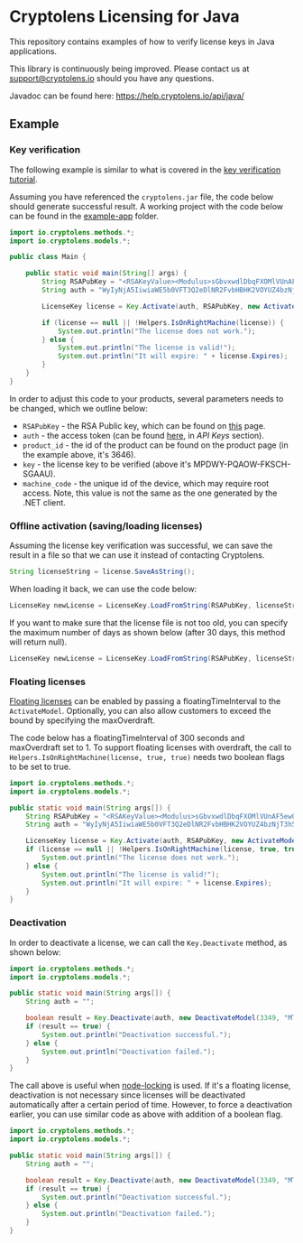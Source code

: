 # Cryptolens Licensing for Java

This repository contains examples of how to verify license keys in Java applications.

This library is continuously being improved. Please contact us at support@cryptolens.io should you have any questions.

Javadoc can be found here: https://help.cryptolens.io/api/java/

## Example

### Key verification
The following example is similar to what is covered in the [key verification tutorial](https://help.cryptolens.io/examples/key-verification).

Assuming you have referenced the `cryptolens.jar` file, the code below should generate successful result. A working project with the code below can be found in the [example-app](https://github.com/Cryptolens/cryptolens-java/tree/master/example-app) folder.

```java
import io.cryptolens.methods.*;
import io.cryptolens.models.*;

public class Main {

    public static void main(String[] args) {
        String RSAPubKey = "<RSAKeyValue><Modulus>sGbvxwdlDbqFXOMlVUnAF5ew0t0WpPW7rFpI5jHQOFkht/326dvh7t74RYeMpjy357NljouhpTLA3a6idnn4j6c3jmPWBkjZndGsPL4Bqm+fwE48nKpGPjkj4q/yzT4tHXBTyvaBjA8bVoCTnu+LiC4XEaLZRThGzIn5KQXKCigg6tQRy0GXE13XYFVz/x1mjFbT9/7dS8p85n8BuwlY5JvuBIQkKhuCNFfrUxBWyu87CFnXWjIupCD2VO/GbxaCvzrRjLZjAngLCMtZbYBALksqGPgTUN7ZM24XbPWyLtKPaXF2i4XRR9u6eTj5BfnLbKAU5PIVfjIS+vNYYogteQ==</Modulus><Exponent>AQAB</Exponent></RSAKeyValue>";
        String auth = "WyIyNjA5IiwiaWE5b0VFT3Q2eDlNR2FvbHBHK2VOYUZ4bzNjT3h5UkNrMCtiYnhPRSJd";

        LicenseKey license = Key.Activate(auth, RSAPubKey, new ActivateModel(3349, "ICVLD-VVSZR-ZTICT-YKGXL", Helpers.GetMachineCode()));

        if (license == null || !Helpers.IsOnRightMachine(license)) {
            System.out.println("The license does not work.");
        } else {
            System.out.println("The license is valid!");
            System.out.println("It will expire: " + license.Expires);
        }
    }
}

```

In order to adjust this code to your products, several parameters needs to be changed, which we outline below:

* `RSAPubKey` - the RSA Public key, which can be found on [this](https://app.cryptolens.io/docs/api/v3/QuickStart#api-keys) page.
* `auth` - the access token (can be found [here](https://app.cryptolens.io/docs/api/v3/QuickStart#api-keys), in *API Keys* section).
* `product_id` - the id of the product can be found on the product page (in the example above, it's 3646).
* `key` - the license key to be verified (above it's MPDWY-PQAOW-FKSCH-SGAAU).
* `machine_code` - the unique id of the device, which may require root access. Note, this value is not the same as the one generated by the .NET client.

### Offline activation (saving/loading licenses)
Assuming the license key verification was successful, we can save the result in a file so that we can use it instead of contacting Cryptolens.

```java
String licenseString = license.SaveAsString();
```

When loading it back, we can use the code below:

```java
LicenseKey newLicense = LicenseKey.LoadFromString(RSAPubKey, licenseString);
```

If you want to make sure that the license file is not too old, you can specify the maximum number of days as shown below (after 30 days, this method will return null).
```java
LicenseKey newLicense = LicenseKey.LoadFromString(RSAPubKey, licenseString, 30);
```

### Floating licenses
[Floating licenses](https://help.cryptolens.io/licensing-models/floating) can be enabled by passing a floatingTimeInterval to the `ActivateModel`. Optionally, you can also allow customers to exceed the bound by specifying the maxOverdraft.

The code below has a floatingTimeInterval of 300 seconds and maxOverdraft set to 1. To support floating licenses with overdraft, the call to `Helpers.IsOnRightMachine(license, true, true)` needs two boolean flags to be set to true.

```java
import io.cryptolens.methods.*;
import io.cryptolens.models.*;

public static void main(String args[]) {
    String RSAPubKey = "<RSAKeyValue><Modulus>sGbvxwdlDbqFXOMlVUnAF5ew0t0WpPW7rFpI5jHQOFkht/326dvh7t74RYeMpjy357NljouhpTLA3a6idnn4j6c3jmPWBkjZndGsPL4Bqm+fwE48nKpGPjkj4q/yzT4tHXBTyvaBjA8bVoCTnu+LiC4XEaLZRThGzIn5KQXKCigg6tQRy0GXE13XYFVz/x1mjFbT9/7dS8p85n8BuwlY5JvuBIQkKhuCNFfrUxBWyu87CFnXWjIupCD2VO/GbxaCvzrRjLZjAngLCMtZbYBALksqGPgTUN7ZM24XbPWyLtKPaXF2i4XRR9u6eTj5BfnLbKAU5PIVfjIS+vNYYogteQ==</Modulus><Exponent>AQAB</Exponent></RSAKeyValue>";
    String auth = "WyIyNjA5IiwiaWE5b0VFT3Q2eDlNR2FvbHBHK2VOYUZ4bzNjT3h5UkNrMCtiYnhPRSJd";

    LicenseKey license = Key.Activate(auth, RSAPubKey, new ActivateModel(3349, "MTMPW-VZERP-JZVNZ-SCPZM", Helpers.GetMachineCode(), 300, 1));
    if (license == null || !Helpers.IsOnRightMachine(license, true, true)) {
        System.out.println("The license does not work.");
    } else {
        System.out.println("The license is valid!");
        System.out.println("It will expire: " + license.Expires);
    }
}
```

### Deactivation
In order to deactivate a license, we can call the `Key.Deactivate` method, as shown below:

```java
import io.cryptolens.methods.*;
import io.cryptolens.models.*;

public static void main(String args[]) {
    String auth = "";

    boolean result = Key.Deactivate(auth, new DeactivateModel(3349, "MTMPW-VZERP-JZVNZ-SCPZM", Helpers.GetMachineCode()));
    if (result == true) {
        System.out.println("Deactivation successful.");
    } else {
        System.out.println("Deactivation failed.");
    }
}
```

The call above is useful when [node-locking](https://help.cryptolens.io/licensing-models/node-locked) is used. If it's a floating license, deactivation is not necessary since licenses will be deactivated automatically after a certain period of time. However, to force a deactivation earlier, you can use similar code as above with addition of a boolean flag.

```java
import io.cryptolens.methods.*;
import io.cryptolens.models.*;

public static void main(String args[]) {
    String auth = "";

    boolean result = Key.Deactivate(auth, new DeactivateModel(3349, "MTMPW-VZERP-JZVNZ-SCPZM", Helpers.GetMachineCode(), true));
    if (result == true) {
        System.out.println("Deactivation successful.");
    } else {
        System.out.println("Deactivation failed.");
    }
}
```
